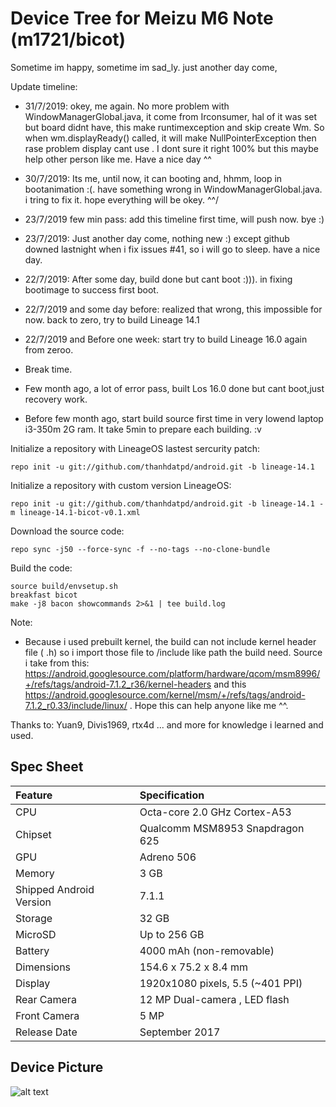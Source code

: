 # Device Tree for Meizu M6 Note (m1721/bicot)


Sometime im happy, sometime im sad_ly. just another day come, 

Update timeline:
- 31/7/2019: okey, me again. No more problem with WindowManagerGlobal.java, it come from Irconsumer, hal of it was set but board didnt have, this make runtimexception and skip create Wm. So when wm.displayReady() called, it will make NullPointerException then rase problem display cant use . I dont sure it right 100% but this maybe help other person like me. Have a nice day ^^

- 30/7/2019: Its me, until now, it can booting and, hhmm, loop in bootanimation :(. have something wrong in WindowManagerGlobal.java. i tring to fix it. hope everything will be okey. ^^/ 

- 23/7/2019 few min pass: add this timeline first time, will push now. bye :)

- 23/7/2019: Just another day come, nothing new :) except github downed lastnight when i fix issues #41, so i will go to sleep. have a nice day. 

- 22/7/2019: After some day, build done but cant boot :))). in fixing bootimage to success first boot. 

- 22/7/2019 and some day before: realized that wrong, this impossible for now. back to zero, try to build Lineage 14.1

- 22/7/2019 and Before one week: start try to build Lineage 16.0 again from zeroo.

- Break time.

- Few month ago, a lot of error pass, built Los 16.0 done but cant boot,just recovery work.

- Before few month ago, start build source first time in very lowend laptop i3-350m 2G ram. It take 5min to prepare each building. :v





Initialize a repository with LineageOS lastest sercurity patch:

    repo init -u git://github.com/thanhdatpd/android.git -b lineage-14.1

Initialize a repository with custom version LineageOS:

    repo init -u git://github.com/thanhdatpd/android.git -b lineage-14.1 -m lineage-14.1-bicot-v0.1.xml
  
Download the source code:

    repo sync -j50 --force-sync -f --no-tags --no-clone-bundle

Build the code:

    source build/envsetup.sh
    breakfast bicot
    make -j8 bacon showcommands 2>&1 | tee build.log










Note:

- Because i used prebuilt kernel, the build can not include kernel header file ( .h) so i import those file to /include like path the build need. Source i take from this: https://android.googlesource.com/platform/hardware/qcom/msm8996/+/refs/tags/android-7.1.2_r36/kernel-headers and this https://android.googlesource.com/kernel/msm/+/refs/tags/android-7.1.2_r0.33/include/linux/ . Hope this can help anyone like me ^^.



Thanks to: Yuan9, Divis1969, rtx4d ... and more for knowledge i learned and used. 



## Spec Sheet

| Feature                 | Specification                     |
| :---------------------- | :-------------------------------- |
| CPU                     | Octa-core 2.0 GHz Cortex-A53      |
| Chipset                 | Qualcomm MSM8953 Snapdragon 625   |
| GPU                     | Adreno 506                        |
| Memory                  | 3 GB                              |
| Shipped Android Version | 7.1.1                             |
| Storage                 | 32 GB                             |
| MicroSD                 | Up to 256 GB                      |
| Battery                 | 4000 mAh (non-removable)          |
| Dimensions              | 154.6 x 75.2 x 8.4 mm
| Display                 | 1920x1080 pixels, 5.5 (~401 PPI)  |
| Rear Camera             | 12 MP Dual-camera , LED flash     |
| Front Camera            | 5 MP                              |
| Release Date            | September 2017                    |

## Device Picture

![alt text](https://cdn2.gsmarena.com/vv/pics/meizu/meizu-m6-note-13.jpg)
